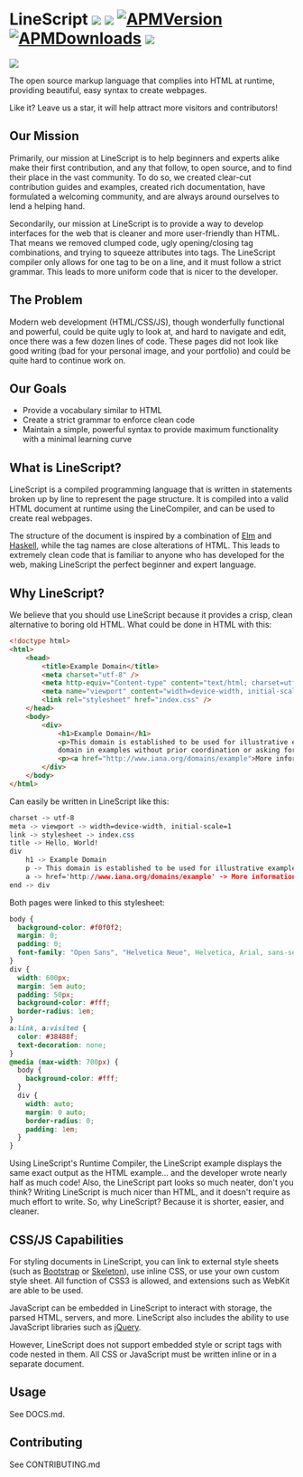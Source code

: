 # LineScript ![](https://img.shields.io/github/stars/ntrupin/LineScript.svg) ![](https://img.shields.io/github/forks/ntrupin/LineScript.svg) [![APMVersion](https://img.shields.io/apm/v/linescript-grammar.svg)](https://atom.io/packages/linescript-grammar) [![APMDownloads](https://img.shields.io/apm/dm/linescript-grammar.svg)](https://atom.io/packages/linescript-grammar) ![](https://img.shields.io/github/license/ntrupin/LineScript.svg)

<img align="center" src="https://raw.githubusercontent.com/ntrupin/LineScript/master/images/E81C9271-1AFE-487E-BDB0-5958E02F0ADB.jpeg" />

The open source markup language that complies into HTML at runtime, providing beautiful, easy syntax to create webpages.

Like it? Leave us a star, it will help attract more visitors and contributors! 

## Our Mission

Primarily, our mission at LineScript is to help beginners and experts alike make their first contribution, and any that follow, to open source, and to find their place in the vast community. To do so, we created clear-cut contribution guides and examples, created rich documentation, have formulated a welcoming community, and are always around ourselves to lend a helping hand.

Secondarily, our mission at LineScript is to provide a way to develop interfaces for the web that is cleaner and more user-friendly than HTML. That means we removed clumped code, ugly opening/closing tag combinations, and trying to squeeze attributes into tags. The LineScript compiler only allows for one tag to be on a line, and it must follow a strict grammar. This leads to more uniform code that is nicer to the developer.

## The Problem

Modern web development (HTML/CSS/JS), though wonderfully functional and powerful, could be quite ugly to look at, and hard to navigate and edit, once there was a few dozen lines of code. These pages did not look like good writing (bad for your personal image, and your portfolio) and could be quite hard to continue work on.

## Our Goals

- Provide a vocabulary similar to HTML
- Create a strict grammar to enforce clean code
- Maintain a simple, powerful syntax to provide maximum functionality with a minimal learning curve

## What is LineScript? 

LineScript is a compiled programming language that is written in statements broken up by line to represent the page structure. It is compiled into a valid HTML document at runtime using the LineCompiler, and can be used to create real webpages. 

The structure of the document is inspired by a combination of [Elm](https://elm-lang.org) and [Haskell](https://haskell.org), while the tag names are close alterations of HTML. This leads to extremely clean code that is familiar to anyone who has developed for the web, making LineScript the perfect beginner and expert language.

## Why LineScript?

We believe that you should use LineScript because it provides a crisp, clean alternative to boring old HTML. What could be done in HTML with this:

```html
<!doctype html>
<html>
    <head>
        <title>Example Domain</title>
        <meta charset="utf-8" />
        <meta http-equiv="Content-type" content="text/html; charset=utf-8" />
        <meta name="viewport" content="width=device-width, initial-scale=1" />
        <link rel="stylesheet" href="index.css" />
    </head>
    <body>
        <div>
            <h1>Example Domain</h1>
            <p>This domain is established to be used for illustrative examples in documents. You may use this
            domain in examples without prior coordination or asking for permission.</p>
            <p><a href="http://www.iana.org/domains/example">More information...</a></p>
        </div>
    </body>
</html>
```

Can easily be written in LineScript like this:

```css
charset -> utf-8
meta -> viewport -> width=device-width, initial-scale=1
link -> stylesheet -> index.css
title -> Hello, World!
div
    h1 -> Example Domain
    p -> This domain is established to be used for illustrative examples in documents. You may use this domain in examples without prior coordination or asking for permission.
    a -> href='http://www.iana.org/domains/example' -> More information...
end -> div
```

Both pages were linked to this stylesheet:

```css
body {
  background-color: #f0f0f2;
  margin: 0;
  padding: 0;
  font-family: "Open Sans", "Helvetica Neue", Helvetica, Arial, sans-serif;      
}
div {
  width: 600px;
  margin: 5em auto;
  padding: 50px;
  background-color: #fff;
  border-radius: 1em;
}
a:link, a:visited {
  color: #38488f;
  text-decoration: none;
}
@media (max-width: 700px) {
  body {
    background-color: #fff;
  }
  div {
    width: auto;
    margin: 0 auto;
    border-radius: 0;
    padding: 1em;
  }
}
```

Using LineScript's Runtime Compiler, the LineScript example displays the same exact output as the HTML example... and the developer wrote nearly half as much code! Also, the LineScript part looks so much neater, don't you think? Writing LineScript is much nicer than HTML, and it doesn't require as much effort to write. So, why LineScript? Because it is shorter, easier, and cleaner.

## CSS/JS Capabilities

For styling documents in LineScript, you can link to external style sheets (such as [Bootstrap](https://getbootstrap.com) or [Skeleton](https://getskeleton.com)), use inline CSS, or use your own custom style sheet. All function of CSS3 is allowed, and extensions such as WebKit are able to be used.

JavaScript can be embedded in LineScript to interact with storage, the parsed HTML, servers, and more. LineScript also includes the ability to use JavaScript libraries such as [jQuery](https://jquery.com).

However, LineScript does not support embedded style or script tags with code nested in them. All CSS or JavaScript must be written inline or in a separate document.

## Usage

See DOCS.md.

## Contributing

See CONTRIBUTING.md
